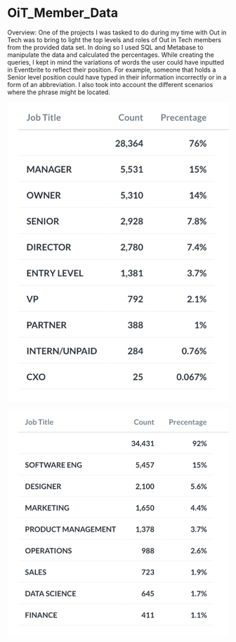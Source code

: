 # OiT_Member_Data

Overview: One of the projects I was tasked to do during my time with Out in Tech was to bring to light the top levels and roles of Out in Tech members from the provided data set. In doing so I used SQL and Metabase to manipulate the data and calculated the percentages. While creating the queries, I kept in mind the variations of words the user could have inputted in Eventbrite to reflect their position. For example, someone that holds a Senior level position could have typed in their information incorrectly or in a form of an abbreviation. I also took into account the different scenarios where the phrase might be located. 

![](images/levels.png)

![](images/roles.png)

